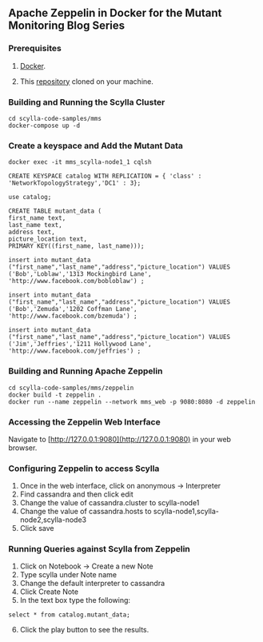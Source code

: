 ## Apache Zeppelin in Docker for the Mutant Monitoring Blog Series

### Prerequisites ###

1. [Docker](https://docs.docker.com/engine/installation/).

2. This [repository](https://github.com/scylladb/scylla-code-samples) cloned on your machine.

### Building and Running the Scylla Cluster
```
cd scylla-code-samples/mms
docker-compose up -d
```

### Create a keyspace and Add the Mutant Data

```
docker exec -it mms_scylla-node1_1 cqlsh

CREATE KEYSPACE catalog WITH REPLICATION = { 'class' : 'NetworkTopologyStrategy','DC1' : 3};

use catalog;

CREATE TABLE mutant_data (
first_name text,
last_name text, 
address text, 
picture_location text,
PRIMARY KEY((first_name, last_name)));

insert into mutant_data ("first_name","last_name","address","picture_location") VALUES ('Bob','Loblaw','1313 Mockingbird Lane', 'http://www.facebook.com/bobloblaw') ;

insert into mutant_data ("first_name","last_name","address","picture_location") VALUES ('Bob','Zemuda','1202 Coffman Lane', 'http://www.facebook.com/bzemuda') ;

insert into mutant_data ("first_name","last_name","address","picture_location") VALUES ('Jim','Jeffries','1211 Hollywood Lane', 'http://www.facebook.com/jeffries') ;
```

### Building and Running Apache Zeppelin

```
cd scylla-code-samples/mms/zeppelin
docker build -t zeppelin .
docker run --name zeppelin --network mms_web -p 9080:8080 -d zeppelin
```

### Accessing the Zeppelin Web Interface

Navigate to [http://127.0.0.1:9080](http://127.0.0.1:9080) in your web browser.

### Configuring Zeppelin to access Scylla

1. Once in the web interface, click on anonymous -> Interpreter
2. Find cassandra and then click edit
3. Change the value of cassandra.cluster to scylla-node1
4. Change the value of cassandra.hosts	to scylla-node1,scylla-node2,scylla-node3
5. Click save

### Running Queries against Scylla from Zeppelin
1. Click on Notebook -> Create a new Note
2. Type scylla under Note name
3. Change the default interpreter to cassandra
4. Click Create Note
5. In the text box type the following:
```
select * from catalog.mutant_data;
```
6. Click the play button to see the results.


